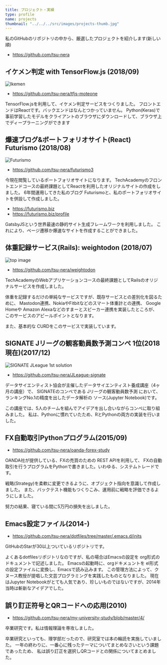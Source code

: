 ```yaml
---
title: プロジェクト・実績
type: profile
name: projects
thumbnail: "../../../src/images/projects-thumb.jpg"
---
```


私のGitHubのリポジトリの中から、厳選したプロジェクトを紹介します(新しい順)

- https://github.com/tsu-nera

## イケメン判定 with TensorFlow.js (2018/09)

![Ikemen](https://res.cloudinary.com/tsu-nera/image/upload/v1535707633/futurismo/posts/2018-08-31-181157_924x518_scrot.png)

- https://github.com/tsu-nera/tfjs-moteone


TensorFlow.jsを利用して、イケメン判定サービスをつくりました。
フロントエンドはReactです。バックエンドはなんとつかっていません。
Python(Keras)で事前学習したモデルをクライアントのブラウザにダウンロードして、ブラウザ上でディープラーニングができます

## 爆速ブログ&ボートフォリオサイト(React) Futurismo (2018/08)

![Futurismo](https://res.cloudinary.com/tsu-nera/image/upload/v1534266806/futurismo/posts/13f47511475dd6b8e5a78620bae9b6a3.png)

- https://github.com/tsu-nera/futurismo3

今現在閲覧しているポートフォリオサイトになります。
TechAcademyのフロントエンドコースの最終課題としてReactを利用したオリジナルサイトの作成をしました。
6年間運用してきた私のブログ Futurismoと、私のポートフォリオサイトを併設して作成しました。

- https://futurismo.biz
- https://futurismo.biz/profile

GatsbyJSという世界最速の静的サイト生成フレームワークを利用しました。
これにより、ページ遷移か爆速なサイトを作成することができました。

## 体重記録サービス(Rails): weightodon (2018/07)

![top image](https://gyazo.com/504f4e2f4cdee1ae4771ce8b7703ba06/thumb/1000)

- https://github.com/tsu-nera/weightodon

TechAcademyのWebアプリケーションコースの最終課題としてRailsのオリジナルサービスを作成しました。

体重を記録するだけの単純なサービスですが、既存サービスとの差別化を図るために、
Mastodon連携、NokiaやFitbitなどのスマート体重計との連携、
Google Homeや Amazon Alexaなどのすまーとスピーカー連携を実装したところが、
このサービスのアピールポイントとなります。

また、基本的な CURDをこのサービスで実装しています。

## SIGNATE Jリーグの観客動員数予測コンペ 1位(2018現在)(2017/12)

![SIGNATE JLeague 1st solution](https://res.cloudinary.com/tsu-nera/image/upload/v1535432654/futurismo/posts/SIGNATE-JLeague-1st-solution.png)

- https://github.com/tsu-nera/JLeague-signate

データサイエンティスト協会が主催したデータサイエンティスト養成講座（4ヶ月の講座）で、
SIGNATEのコンペである Jリーグの観客動員数予測 において、
ランキングNo.1の精度を出したデータ解析の ソース(Jupyter Notebook)です。

この講座では、5人のチームを組んでアイデアを出し合いながらコンペに取り組みました。
私は、Pythonに慣れていたため、RとPythonの両方の実装を行いました。

## FX自動取引Pythonプログラム(2015/09)

- https://github.com/tsu-nera/oanda-forex-study

OANDA社が提供している、FXの売買のための REST APIを利用して、
FXの自動取引を行うプログラムをPythonで書きました。いわゆる、システムトレードです。

戦略(Strategy)を柔軟に変更できるように、オブジェクト指向を意識して作成しました。
また、バックテスト機能もつくりこみ、運用前に戦略を評価できるようにしました。

努力の結果、寝ている間に5万円の損失を出しました。

## Emacs設定ファイル(2014-)

- https://github.com/tsu-nera/dotfiles/tree/master/.emacs.d/inits

GitHubのStarが30以上ついているリポジトリです。

よくあるdotfilesリポジトリなのですが、私の場合はEmacsの設定を org形式のドキュメントで記述しました。
Emacsの起動時に、orgドキメュントを el形式の設定ファイルに変換し、Emacsで読み込みます。
この管理方法によって、クヌース教授が提唱した文芸プログラミングを実践したものとなりました。
現在はJupyter Notebookがとても人気であり、珍しいものではないですが、2014年当時は斬新なアイデアでした。

## 誤り訂正符号とQRコードへの応用(2010)

- https://github.com/tsu-nera/my-university-study/blob/master/4/

卒業研究です。私は情報理論を専攻しました。

卒業研究といっても、理学部だったので、研究室では本の輪読を実施していました。
一年の終わりに、一番心に残ったテーマについてまとめなさいという課題であったため、
私は誤り訂正を選択しQRコードとの関係についてまとめました。
